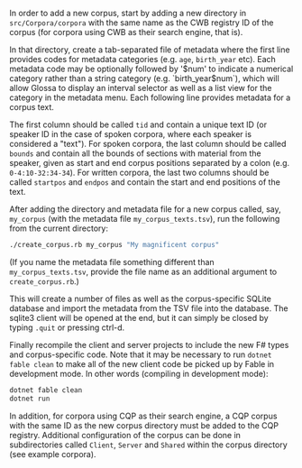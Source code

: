 In order to add a new corpus, start by adding a new directory in `src/Corpora/corpora` with the same name as the
CWB registry ID of the corpus (for corpora using CWB as their search engine, that is).

In that directory, create a tab-separated file of metadata where the first line provides codes for metadata categories (e.g. `age`, `birth_year` etc).
Each metadata code may be optionally followed by '$num' to indicate a numerical category rather than a string category (e.g. `birth_year$num`),
which will allow Glossa to display an interval selector as well as a list view for the category in the metadata menu.
Each following line provides metadata for a corpus text.

The first column should be called `tid` and contain a unique text ID (or speaker ID in the case
of spoken corpora, where each speaker is considered a "text"). For spoken corpora, the last column should be called `bounds` and contain all
the bounds of sections with material from the speaker, given as start and end corpus positions separated by a colon (e.g. `0-4:10-32:34-34`).
For written corpora, the last two columns should be called `startpos` and `endpos` and contain the start and end positions of the text.

After adding the directory and metadata file for a new corpus called, say, `my_corpus` (with the metadata file
`my_corpus_texts.tsv`), run the following from the current directory:

```bash
./create_corpus.rb my_corpus "My magnificent corpus"
```

(If you name the metadata file something different than `my_corpus_texts.tsv`, provide the file name as an
additional argument to `create_corpus.rb`.)

This will create a number of files as well as the corpus-specific SQLite database and import the metadata
from the TSV file into the database. The sqlite3 client will be opened at the end, but it can simply be
closed by typing `.quit` or pressing ctrl-d.

Finally recompile the client and server projects to include the new F# types and corpus-specific code.
Note that it may be necessary to run `dotnet fable clean` to make all of the new client code
be picked up by Fable in development mode. In other words (compiling in development mode):

```bash
dotnet fable clean
dotnet run
```

In addition, for corpora using CQP as their search engine, a CQP corpus with the same ID as the new corpus
directory must be added to the CQP registry. Additional configuration of the corpus can be done in subdirectories
called `Client`, `Server` and `Shared` within the corpus directory (see example corpora).
